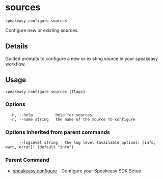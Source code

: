 # sources  
`speakeasy configure sources`  


Configure new or existing sources.  

## Details

Guided prompts to configure a new or existing source in your speakeasy workflow.

## Usage

```
speakeasy configure sources [flags]
```

### Options

```
  -h, --help          help for sources
  -n, --name string   the name of the source to configure
```

### Options inherited from parent commands

```
      --logLevel string   the log level (available options: [info, warn, error]) (default "info")
```

### Parent Command

* [speakeasy configure](README.md)	 - Configure your Speakeasy SDK Setup.

